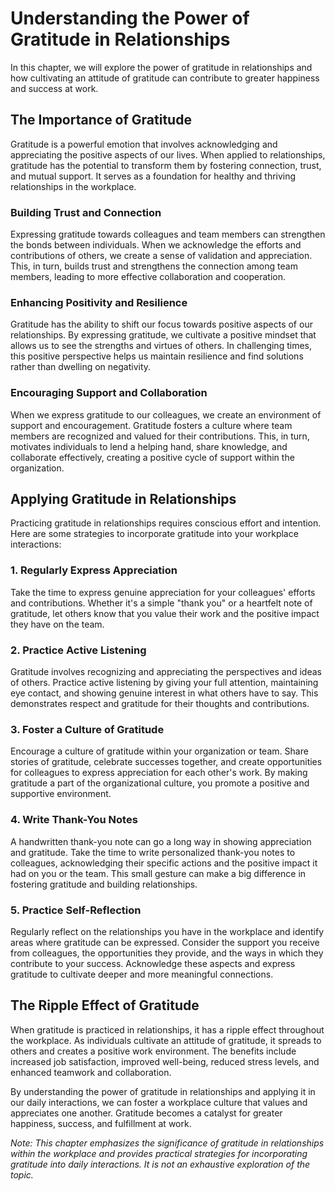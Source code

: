 Understanding the Power of Gratitude in Relationships
==============================================================

In this chapter, we will explore the power of gratitude in relationships and how cultivating an attitude of gratitude can contribute to greater happiness and success at work.

The Importance of Gratitude
---------------------------

Gratitude is a powerful emotion that involves acknowledging and appreciating the positive aspects of our lives. When applied to relationships, gratitude has the potential to transform them by fostering connection, trust, and mutual support. It serves as a foundation for healthy and thriving relationships in the workplace.

### Building Trust and Connection

Expressing gratitude towards colleagues and team members can strengthen the bonds between individuals. When we acknowledge the efforts and contributions of others, we create a sense of validation and appreciation. This, in turn, builds trust and strengthens the connection among team members, leading to more effective collaboration and cooperation.

### Enhancing Positivity and Resilience

Gratitude has the ability to shift our focus towards positive aspects of our relationships. By expressing gratitude, we cultivate a positive mindset that allows us to see the strengths and virtues of others. In challenging times, this positive perspective helps us maintain resilience and find solutions rather than dwelling on negativity.

### Encouraging Support and Collaboration

When we express gratitude to our colleagues, we create an environment of support and encouragement. Gratitude fosters a culture where team members are recognized and valued for their contributions. This, in turn, motivates individuals to lend a helping hand, share knowledge, and collaborate effectively, creating a positive cycle of support within the organization.

Applying Gratitude in Relationships
-----------------------------------

Practicing gratitude in relationships requires conscious effort and intention. Here are some strategies to incorporate gratitude into your workplace interactions:

### 1. Regularly Express Appreciation

Take the time to express genuine appreciation for your colleagues' efforts and contributions. Whether it's a simple "thank you" or a heartfelt note of gratitude, let others know that you value their work and the positive impact they have on the team.

### 2. Practice Active Listening

Gratitude involves recognizing and appreciating the perspectives and ideas of others. Practice active listening by giving your full attention, maintaining eye contact, and showing genuine interest in what others have to say. This demonstrates respect and gratitude for their thoughts and contributions.

### 3. Foster a Culture of Gratitude

Encourage a culture of gratitude within your organization or team. Share stories of gratitude, celebrate successes together, and create opportunities for colleagues to express appreciation for each other's work. By making gratitude a part of the organizational culture, you promote a positive and supportive environment.

### 4. Write Thank-You Notes

A handwritten thank-you note can go a long way in showing appreciation and gratitude. Take the time to write personalized thank-you notes to colleagues, acknowledging their specific actions and the positive impact it had on you or the team. This small gesture can make a big difference in fostering gratitude and building relationships.

### 5. Practice Self-Reflection

Regularly reflect on the relationships you have in the workplace and identify areas where gratitude can be expressed. Consider the support you receive from colleagues, the opportunities they provide, and the ways in which they contribute to your success. Acknowledge these aspects and express gratitude to cultivate deeper and more meaningful connections.

The Ripple Effect of Gratitude
------------------------------

When gratitude is practiced in relationships, it has a ripple effect throughout the workplace. As individuals cultivate an attitude of gratitude, it spreads to others and creates a positive work environment. The benefits include increased job satisfaction, improved well-being, reduced stress levels, and enhanced teamwork and collaboration.

By understanding the power of gratitude in relationships and applying it in our daily interactions, we can foster a workplace culture that values and appreciates one another. Gratitude becomes a catalyst for greater happiness, success, and fulfillment at work.

*Note: This chapter emphasizes the significance of gratitude in relationships within the workplace and provides practical strategies for incorporating gratitude into daily interactions. It is not an exhaustive exploration of the topic.*
